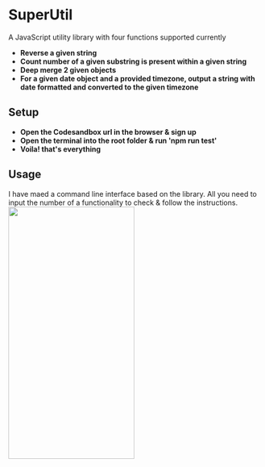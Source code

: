 # SuperUtil
A JavaScript utility library with four functions supported currently 
- **Reverse a given string**
- **Count number of a given substring is present within a given string**
- **Deep merge 2 given objects**
- **For a given date object and a provided timezone, output a string with date formatted and
converted to the given timezone**

## Setup 
- **Open the Codesandbox url in the browser & sign up**
- **Open the terminal into the root folder & run 'npm run test'**
- **Voila! that's everything**

## Usage 
I have maed a command line interface based on the library. All you need to input the number of a functionality to check & follow the instructions.
 <img width="250" height="500" src="images/image.png"> &emsp;
